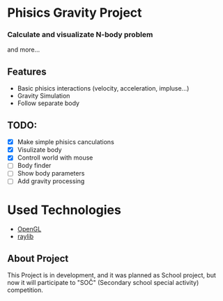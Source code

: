 # Phisics Gravity Project
### Calculate and visualizate N-body problem
and more... 
## Features
- Basic phisics interactions (velocity, acceleration, impluse...)
- Gravity Simulation
- Follow separate body
  
## TODO:
- [X] Make simple phisics canculations
- [X] Visulizate body
- [X] Controll world with mouse
- [ ] Body finder
- [ ] Show body parameters
- [ ] Add gravity processing 

# Used Technologies
- [OpenGL](https://opengl.org/)
- [raylib](https://github.com/raysan5/raylib)
## About Project
This Project is in development, and it was planned as School project,
but now it will participate to "SOČ" (Secondary school special activity) competition.
